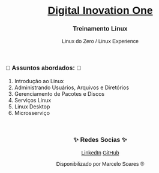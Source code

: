 <h1 align="center"><a href="https://web.dio.me/"><font face="Helvetica"> Digital Inovation One </font></a></h1>

<h3 align="center"><font face="Helvetica">Treinamento Linux</font></h3>

<p align="center"><font face="Helvetica">Linux do Zero / Linux Experience</font></p>
<p> </p>

<h3> <font face="Helvetica"> 📖 Assuntos abordados: 📖</font></h3>

<ol>
	<li>Introdução ao Linux</li> 
	<li>Administrando Usuários, Arquivos e Diretórios</li>
	<li>Gerenciamento de Pacotes e Discos</li>
	<li>Serviços Linux</li>
	<li>Linux Desktop</li>
	<li>Microsserviço</li>
</ol>

<p> </p>
<h3 align="center"><font face="Helvetica"> ✨ Redes Socias ✨</font></h3>
<p align="center"> 
<a href="https://www.linkedin.com/in/marcelodsoares/"><font face="Helvetica">LinkedIn</font></a>
<a href="https://github.com/Mdsoare/"><font face="Helvetica">GitHub</font></a>
</p>

<p align="center"><font face="Helvetica"> Disponibilizado por Marcelo Soares ® </font></p>
